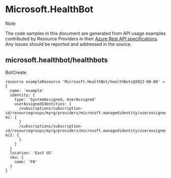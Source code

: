# Microsoft.HealthBot
  
> [!NOTE]
> The code samples in this document are generated from API usage examples contributed by Resource Providers in their [Azure Rest API specifications](https://github.com/Azure/azure-rest-api-specs). Any issues should be reported and addressed in the source.


## microsoft.healthbot/healthbots

BotCreate
```bicep
resource exampleResource 'Microsoft.HealthBot/healthBots@2022-08-08' = {
  name: 'example'
  identity: {
    type: 'SystemAssigned, UserAssigned'
    userAssignedIdentities: {
      /subscriptions/subscription-id/resourcegroups/myrg/providers/microsoft.managedidentity/userassignedidentities/my-mi: {
      }
      /subscriptions/subscription-id/resourcegroups/myrg/providers/microsoft.managedidentity/userassignedidentities/my-mi2: {
      }
    }
  }
  location: 'East US'
  sku: {
    name: 'F0'
  }
}
```
